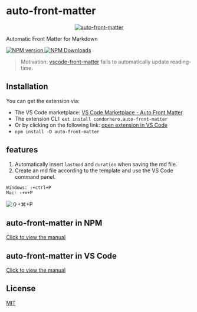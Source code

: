 # auto-front-matter

<p align="center">
	<a href="https://github.com/condorheroblog/auto-front-matter#readme" target="_blank">
		<img src="https://raw.githubusercontent.com/condorheroblog/auto-front-matter/main/packages/vscode/assets/ico-128x128.png" alt="auto-front-matter"/>
  </a>
</p>

Automatic Front Matter for Markdown

<p>
		<a href="https://www.npmjs.com/package/auto-front-matter" target="__blank">
			<img src="https://img.shields.io/npm/v/auto-front-matter.svg?color=a1b858" alt="NPM version">
		</a>
		<a href="https://www.npmjs.com/package/auto-front-matter" target="__blank">
				<img alt="NPM Downloads" src="https://img.shields.io/npm/dm/auto-front-matter.svg?color=50a36f">
		</a>
		<a href="https://marketplace.visualstudio.com/items?itemName=condorhero.auto-front-matter" title="Check it out on the Visual Studio Marketplace"></a>
		<br />
</p>

> Motivation: [vscode-front-matter](https://github.com/estruyf/vscode-front-matter) fails to automatically update reading-time.


## Installation

You can get the extension via:

- The VS Code marketplace: [VS Code Marketplace - Auto Front Matter](https://marketplace.visualstudio.com/items?itemName=condorhero.auto-front-matter).
- The extension CLI: `ext install condorhero.auto-front-matter`
- Or by clicking on the following link: <a href="" title="open extension in VS Code" data-vscode="vscode:extension/condorhero.auto-front-matter">open extension in VS Code</a>
- `npm install -D auto-front-matter`

## features

1. Automatically insert `lastmod` and `duration` when saving the md file.
2. Create an md file according to the template and use the VS Code command panel.

```bash
Windows: ⇧+ctrl+P
Mac: ⇧+⌘+P
```
![⇧+⌘+P](https://user-images.githubusercontent.com/47056890/201308506-a3200f6a-81be-41f4-994b-57d09613bee5.png)


## auto-front-matter in NPM

[Click to view the manual](https://github.com/condorheroblog/auto-front-matter/blob/main/packages/core/README.md)

## auto-front-matter in VS Code

[Click to view the manual](https://github.com/condorheroblog/auto-front-matter/blob/main/packages/vscode/README.md)
## License

[MIT](https://github.com/condorheroblog/auto-front-matter/blob/main/LICENSE)
